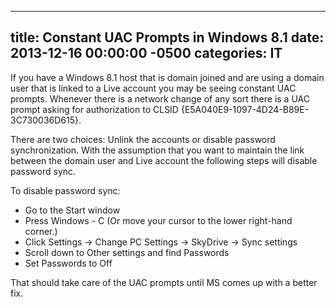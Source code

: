 ﻿---

title:  Constant UAC Prompts in Windows 8.1
date:   2013-12-16 00:00:00 -0500
categories: IT
---






If you have a Windows 8.1 host that is domain joined and are using a domain user that is linked to a Live account you may be seeing constant UAC prompts. Whenever there is a network change of any sort there is a UAC prompt asking for authorization to CLSID {E5A040E9-1097-4D24-B89E-3C730036D615}.

There are two choices: Unlink the accounts or disable password synchronization. With the assumption that you want to maintain the link between the domain user and Live account the following steps will disable password sync.

To disable password sync:

- Go to the Start window
- Press Windows - C (Or move your cursor to the lower right-hand corner.)
- Click Settings -> Change PC Settings -> SkyDrive -> Sync settings
- Scroll down to Other settings and find Passwords
- Set Passwords to Off

That should take care of the UAC prompts until MS comes up with a better fix.


